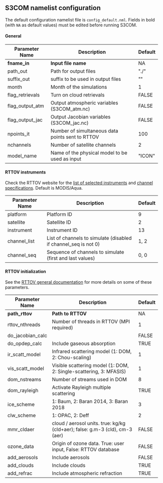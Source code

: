 ## S3COM namelist configuration

The default configuration namelist file is `config_default.nml`. Fields in bold (with `NA` as default values) must be edited before running S3COM.

#### General 

| Parameter Name | Description | Default |
| --- | --- | --- | 
| **fname_in** | **Input file name** | NA |
| path_out | Path for output files | "./" |
| suffix_out | suffix to be used in output files | "" |
| month | Month of the simulations | 1 |
| flag_retrievals | Turn on cloud retrievals | FALSE |
| flag_output_atm | Output atmospheric variables (S3COM_atm.nc) | FALSE |
| flag_output_jac | Output Jacobian variables (S3COM_jac.nc) | FALSE |
| npoints_it | Number of simultaneous data points sent to RTTOV | 100 |
| nchannels | Number of satellite channels | 2 |
| model_name | Name of the physical model to be used as input | "ICON" |

#### RTTOV instruments

Check the RTTOV website for the [list of selected instruments](https://nwp-saf.eumetsat.int/site/software/rttov/documentation/platforms-supported/) and  [channel specifications](https://nwp-saf.eumetsat.int/site/software/rttov/download/coefficients/spectral-response-functions/). Default is MODIS/Aqua.

| Parameter Name | Description | Default |
| --- | --- | --- | 
| platform | Platform ID | 9 |
| satellite | Satellite ID | 2 |
| instrument | Instrument ID | 13 |
| channel_list | List of channels to simulate (disabled if channel_seq is not 0) | 1, 2 |
| channel_seq | Sequence of channels to simulate (first and last values) | 0, 0 |

#### RTTOV initialization

See the [RTTOV general documentation](https://nwp-saf.eumetsat.int/site/download/documentation/rtm/docs_rttov13/users_guide_rttov13_v1.2.pdf) for more details on some of these parameters.

| Parameter Name | Description | Default |
| --- | --- | --- | 
| **path_rttov** | **Path to RTTOV** | NA |
| rttov_nthreads | Number of threads in RTTOV (MPI required) | 1 |
| do_jacobian_calc | | FALSE |
| do_opdep_calc | Include gaseous absorption | TRUE |
| ir_scatt_model | Infrared scattering model (1: DOM, 2: Chou-scaling) | 1 |
| vis_scatt_model | Visible scattering model (1: DOM, 2: Single-scattering, 3: MFASIS) | 1 |
| dom_nstreams | Number of streams used in DOM | 8 |
| dom_rayleigh | Activate Rayleigh multiple scattering | TRUE |
| ice_scheme | 1: Baum, 2: Baran 2014, 3: Baran 2018 | 3 |
| clw_scheme | 1: OPAC, 2: Deff | 2 |
| mmr_cldaer | cloud / aerosol units. true: kg/kg (cld+aer); false: g.m-3 (cld), cm-3 (aer) | FALSE |
| ozone_data | Origin of ozone data. True: user input, False: RTTOV database | FALSE |
| add_aerosols | Include aerosols | FALSE |
| add_clouds | Include clouds | TRUE |
| add_refrac | Include atmospheric refraction | TRUE |


